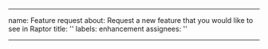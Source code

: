 <!--
SPDX-FileCopyrightText: 2006-2024 Knut Reinert & Freie Universität Berlin
SPDX-FileCopyrightText: 2016-2024 Knut Reinert & MPI für molekulare Genetik
SPDX-License-Identifier: CC0-1.0
-->

---
name: Feature request
about: Request a new feature that you would like to see in Raptor
title: ''
labels: enhancement
assignees: ''

---



